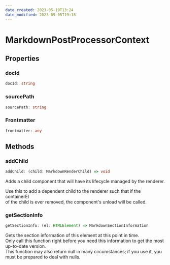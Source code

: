 ```yaml
---
date_created: 2023-05-19T13:24
date_modified: 2023-09-05T19:18
---
```

# MarkdownPostProcessorContext

## Properties

### docId

```ts
docId: string
```

### sourcePath

```ts
sourcePath: string
```

### Frontmatter

```ts
frontmatter: any
```

## Methods

### addChild

```ts
addChild: (child: MarkdownRenderChild) => void
```

Adds a child component that will have its lifecycle managed by the renderer.

Use this to add a dependent child to the renderer such that if the containerEl  
of the child is ever removed, the component's unload will be called.

### getSectionInfo

```ts
getSectionInfo: (el: HTMLElement) => MarkdownSectionInformation
```

Gets the section information of this element at this point in time.  
Only call this function right before you need this information to get the most up-to-date version.  
This function may also return null in many circumstances; if you use it, you must be prepared to deal with nulls.
